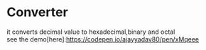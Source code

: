 # Converter
it converts decimal value to hexadecimal,binary and octal  
see the demo[here]:https://codepen.io/ajayyadav80/pen/xMqeee
